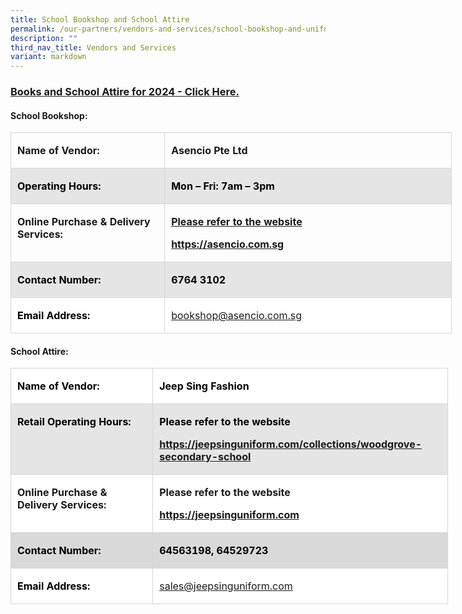 ```yaml
---
title: School Bookshop and School Attire
permalink: /our-partners/vendors-and-services/school-bookshop-and-uniform/
description: ""
third_nav_title: Vendors and Services
variant: markdown
---
```

### **[Books and School Attire for 2024 - Click Here.](https://sites.google.com/moe.edu.sg/parentssupportwithwoodgrovesec/2024-preparation?authuser=0)** 
   
#### **School Bookshop:**

<table class="MsoNormalTable" border="0" cellspacing="0" cellpadding="0" width="706" style="width:529.5pt;border-collapse:collapse;mso-yfti-tbllook:1184;
 mso-padding-alt:0in 0in 0in 0in"><tbody><tr style="mso-yfti-irow:0;mso-yfti-firstrow:yes"><td width="242" valign="top" style="width:181.5pt;border:solid #D6D6D6 1.0pt;
  mso-border-alt:solid #D6D6D6 .25pt;mso-border-bottom-alt:solid #D6D6D6 .75pt;
  padding:1.5pt 7.5pt 1.5pt 7.5pt"><p class="MsoNormal"><b><span lang="EN-SG" style="mso-ansi-language:EN-SG">Name of Vendor:</span></b></p></td><td width="464" valign="top" style="width:348.0pt;border:solid #D6D6D6 1.0pt;
  border-left:none;mso-border-left-alt:solid #D6D6D6 .25pt;mso-border-alt:solid #D6D6D6 .25pt;
  mso-border-bottom-alt:solid #D6D6D6 .75pt;padding:1.5pt 7.5pt 1.5pt 7.5pt"><p class="MsoNormal"><b>Asencio Pte Ltd</b></p></td></tr><tr style="mso-yfti-irow:1"><td width="242" valign="top" style="width:181.5pt;border:solid #D6D6D6 1.0pt;
  border-top:none;mso-border-top-alt:solid #D6D6D6 .25pt;mso-border-alt:solid #D6D6D6 .25pt;
  mso-border-bottom-alt:solid #D6D6D6 .75pt;background:#E5E5E5;padding:1.5pt 7.5pt 1.5pt 7.5pt"><p class="MsoNormal"><b><span lang="EN-SG" style="color:black;mso-color-alt:windowtext;
  mso-ansi-language:EN-SG">Operating Hours:</span></b></p></td><td width="464" valign="top" style="width:348.0pt;border-top:none;border-left:
  none;border-bottom:solid #D6D6D6 1.0pt;border-right:solid #D6D6D6 1.0pt;
  mso-border-top-alt:solid #D6D6D6 .25pt;mso-border-left-alt:solid #D6D6D6 .25pt;
  mso-border-alt:solid #D6D6D6 .25pt;mso-border-bottom-alt:solid #D6D6D6 .75pt;
  background:#E5E5E5;padding:1.5pt 7.5pt 1.5pt 7.5pt"><p class="MsoNormal"><b><span lang="EN-SG" style="color:black;mso-color-alt:windowtext;
  mso-ansi-language:EN-SG">Mon – Fri: 7am – 3pm</span></b></p></td></tr><tr style="mso-yfti-irow:2"><td width="242" valign="top" style="width:181.5pt;border:solid #D6D6D6 1.0pt;
  border-top:none;mso-border-top-alt:solid #D6D6D6 .25pt;mso-border-alt:solid #D6D6D6 .25pt;
  mso-border-bottom-alt:solid #D6D6D6 .75pt;padding:1.5pt 7.5pt 1.5pt 7.5pt"><p class="MsoNormal"><b>Online Purchase &amp; Delivery Services:</b></p></td><td width="464" valign="top" style="width:348.0pt;border-top:none;border-left:
  none;border-bottom:solid #D6D6D6 1.0pt;border-right:solid #D6D6D6 1.0pt;
  mso-border-top-alt:solid #D6D6D6 .25pt;mso-border-left-alt:solid #D6D6D6 .25pt;
  mso-border-alt:solid #D6D6D6 .25pt;mso-border-bottom-alt:solid #D6D6D6 .75pt;
  padding:1.5pt 7.5pt 1.5pt 7.5pt"><p class="MsoNormal"><b><u>Please refer to the website</u></b></p><p class="MsoNormal"><b><span lang="EN-SG" style="mso-ansi-language:EN-SG"><a href="https://asencio.com.sg/">https://asencio.com.sg</a></span></b></p></td></tr><tr style="mso-yfti-irow:3"><td width="242" valign="top" style="width:181.5pt;border:solid #D6D6D6 1.0pt;
  border-top:none;mso-border-top-alt:solid #D6D6D6 .25pt;mso-border-alt:solid #D6D6D6 .25pt;
  mso-border-bottom-alt:solid #D6D6D6 .75pt;background:#E5E5E5;padding:1.5pt 7.5pt 1.5pt 7.5pt"><p class="MsoNormal"><b><span lang="EN-SG" style="color:black;mso-color-alt:windowtext;
  mso-ansi-language:EN-SG">Contact Number:</span></b></p></td><td width="464" valign="top" style="width:348.0pt;border-top:none;border-left:
  none;border-bottom:solid #D6D6D6 1.0pt;border-right:solid #D6D6D6 1.0pt;
  mso-border-top-alt:solid #D6D6D6 .25pt;mso-border-left-alt:solid #D6D6D6 .25pt;
  mso-border-alt:solid #D6D6D6 .25pt;mso-border-bottom-alt:solid #D6D6D6 .75pt;
  background:#E5E5E5;padding:1.5pt 7.5pt 1.5pt 7.5pt"><p class="MsoNormal"><b><span lang="EN-SG" style="color:black;mso-color-alt:windowtext;
  mso-ansi-language:EN-SG">6764 3102</span></b></p></td></tr><tr style="mso-yfti-irow:4;mso-yfti-lastrow:yes"><td width="242" valign="top" style="width:181.5pt;border:solid #D6D6D6 1.0pt;
  border-top:none;mso-border-top-alt:solid #D6D6D6 .25pt;mso-border-alt:solid #D6D6D6 .25pt;
  background:white;mso-background-themecolor:background1;padding:1.5pt 7.5pt 1.5pt 7.5pt"><p class="MsoNormal"><b><span lang="EN-SG" style="color:black;mso-color-alt:windowtext;
  mso-ansi-language:EN-SG">Email Address:</span></b><span style="background:
  #D9D9D9;mso-shading:white;mso-pattern:gray-15 auto"></span></p></td><td width="464" valign="top" style="width:348.0pt;border-top:none;border-left:
  none;border-bottom:solid #D6D6D6 1.0pt;border-right:solid #D6D6D6 1.0pt;
  mso-border-top-alt:solid #D6D6D6 .25pt;mso-border-left-alt:solid #D6D6D6 .25pt;
  mso-border-alt:solid #D6D6D6 .25pt;background:white;mso-background-themecolor:
  background1;padding:1.5pt 7.5pt 1.5pt 7.5pt"><p class="MsoNormal"><b><span style="color:black;mso-color-alt:windowtext"><a href="mailto:bookshop@asencio.com.sg"><span style="font-weight:normal">bookshop@asencio.com.sg</span></a></span></b><span style="background:#D9D9D9;mso-shading:white;mso-pattern:gray-15 auto"></span></p></td></tr></tbody></table>

#### **School Attire:**

<table class="MsoNormalTable" border="0" cellspacing="0" cellpadding="0" width="700" style="width:525.0pt;background:white;border-collapse:collapse;mso-yfti-tbllook:
 1184;mso-padding-alt:0in 0in 0in 0in"><tbody><tr style="mso-yfti-irow:0;mso-yfti-firstrow:yes"><td width="241" valign="top" style="width:180.65pt;border:solid #D6D6D6 1.0pt;
  mso-border-alt:solid #D6D6D6 .25pt;mso-border-bottom-alt:solid #D6D6D6 .75pt;
  padding:1.5pt 7.5pt 1.5pt 7.5pt"><p class="MsoNormal"><b><span lang="EN-SG" style="color:black;mso-color-alt:windowtext;
  mso-ansi-language:EN-SG">Name of Vendor:</span></b></p></td><td width="459" valign="top" style="width:344.35pt;border:solid #D6D6D6 1.0pt;
  border-left:none;mso-border-left-alt:solid #D6D6D6 .25pt;mso-border-alt:solid #D6D6D6 .25pt;
  mso-border-bottom-alt:solid #D6D6D6 .75pt;padding:1.5pt 7.5pt 1.5pt 7.5pt"><p class="MsoNormal"><b><span lang="EN-SG" style="color:black;mso-color-alt:windowtext;
  mso-ansi-language:EN-SG">Jeep Sing Fashion</span></b></p></td></tr><tr style="mso-yfti-irow:1"><td width="241" valign="top" style="width:180.65pt;border:solid #D6D6D6 1.0pt;
  border-top:none;mso-border-top-alt:solid #D6D6D6 .25pt;mso-border-alt:solid #D6D6D6 .25pt;
  mso-border-bottom-alt:solid #D6D6D6 .75pt;background:#E5E5E5;padding:1.5pt 7.5pt 1.5pt 7.5pt"><p class="MsoNormal"><b><span lang="EN-SG" style="color:black;mso-color-alt:windowtext;
  mso-ansi-language:EN-SG">Retail Operating Hours:</span></b></p></td><td width="459" valign="top" style="width:344.35pt;border-top:none;border-left:
  none;border-bottom:solid #D6D6D6 1.0pt;border-right:solid #D6D6D6 1.0pt;
  mso-border-top-alt:solid #D6D6D6 .25pt;mso-border-left-alt:solid #D6D6D6 .25pt;
  mso-border-alt:solid #D6D6D6 .25pt;mso-border-bottom-alt:solid #D6D6D6 .75pt;
  background:#E5E5E5;padding:1.5pt 7.5pt 1.5pt 7.5pt"><p class="MsoNormal"><b><span style="color:black;mso-color-alt:windowtext">Please refer to the website</span></b></p><p class="MsoNormal"><b><span style="color:black;mso-color-alt:windowtext"><a href="https://jeepsinguniform.com">https://jeepsinguniform.com/collections/woodgrove-secondary-school</a></span></b></p></td></tr><tr style="mso-yfti-irow:2"><td width="241" valign="top" style="width:180.65pt;border:solid #D6D6D6 1.0pt;
  border-top:none;mso-border-top-alt:solid #D6D6D6 .25pt;mso-border-alt:solid #D6D6D6 .25pt;
  mso-border-bottom-alt:solid #D6D6D6 .75pt;background:transparent;padding:
  1.5pt 7.5pt 1.5pt 7.5pt"><p class="MsoNormal"><b><span lang="EN-SG" style="mso-ansi-language:EN-SG">Online Purchase &amp; Delivery Services:</span></b></p></td><td width="459" valign="top" style="width:344.35pt;border-top:none;border-left:
  none;border-bottom:solid #D6D6D6 1.0pt;border-right:solid #D6D6D6 1.0pt;
  mso-border-top-alt:solid #D6D6D6 .25pt;mso-border-left-alt:solid #D6D6D6 .25pt;
  mso-border-alt:solid #D6D6D6 .25pt;mso-border-bottom-alt:solid #D6D6D6 .75pt;
  background:transparent;padding:1.5pt 7.5pt 1.5pt 7.5pt"><p class="MsoNormal"><b>Please refer to the website</b></p><p class="MsoNormal"><b><a href="https://jeepsinguniform.com">https://jeepsinguniform.com</a></b><span lang="EN-GB" style="mso-ansi-language:EN-GB"></span></p></td></tr><tr style="mso-yfti-irow:3"><td width="241" valign="top" style="width:180.65pt;border:solid #D6D6D6 1.0pt;
  border-top:none;mso-border-top-alt:solid #D6D6D6 .25pt;mso-border-alt:solid #D6D6D6 .25pt;
  mso-border-bottom-alt:solid #D6D6D6 .75pt;background:#D9D9D9;mso-background-themecolor:
  background1;mso-background-themeshade:217;padding:1.5pt 7.5pt 1.5pt 7.5pt"><p class="MsoNormal"><b><span lang="EN-SG" style="color:black;mso-color-alt:windowtext;
  mso-ansi-language:EN-SG">Contact Number:</span></b></p></td><td width="459" valign="top" style="width:344.35pt;border-top:none;border-left:
  none;border-bottom:solid #D6D6D6 1.0pt;border-right:solid #D6D6D6 1.0pt;
  mso-border-top-alt:solid #D6D6D6 .25pt;mso-border-left-alt:solid #D6D6D6 .25pt;
  mso-border-alt:solid #D6D6D6 .25pt;mso-border-bottom-alt:solid #D6D6D6 .75pt;
  background:#D9D9D9;mso-background-themecolor:background1;mso-background-themeshade:
  217;padding:1.5pt 7.5pt 1.5pt 7.5pt"><p class="MsoNormal"><b><span lang="EN" style="color:black;mso-color-alt:windowtext;
  mso-ansi-language:EN">64563198, </span><span style="color:black;mso-color-alt:
  windowtext">64529723</span></b></p></td></tr><tr style="mso-yfti-irow:4;mso-yfti-lastrow:yes"><td width="241" valign="top" style="width:180.65pt;border:solid #D6D6D6 1.0pt;
  border-top:none;mso-border-top-alt:solid #D6D6D6 .25pt;mso-border-alt:solid #D6D6D6 .25pt;
  mso-border-bottom-alt:solid #D6D6D6 .75pt;background:white;mso-background-themecolor:
  background1;padding:1.5pt 7.5pt 1.5pt 7.5pt"><p class="MsoNormal"><b><span lang="EN-SG" style="color:black;mso-color-alt:windowtext;
  mso-ansi-language:EN-SG">Email Address:</span></b></p></td><td width="459" valign="top" style="width:344.35pt;border-top:none;border-left:
  none;border-bottom:solid #D6D6D6 1.0pt;border-right:solid #D6D6D6 1.0pt;
  mso-border-top-alt:solid #D6D6D6 .25pt;mso-border-left-alt:solid #D6D6D6 .25pt;
  mso-border-alt:solid #D6D6D6 .25pt;mso-border-bottom-alt:solid #D6D6D6 .75pt;
  background:white;mso-background-themecolor:background1;padding:1.5pt 7.5pt 1.5pt 7.5pt"><p class="MsoNormal"><b><span lang="EN-SG" style="color:black;mso-color-alt:windowtext;
  mso-ansi-language:EN-SG"><a href="mailto:sales@jeepsinguniform.com"><span lang="EN" style="mso-ansi-language:EN;font-weight:normal">sales@jeepsinguniform.com</span></a></span></b></p></td></tr></tbody></table>